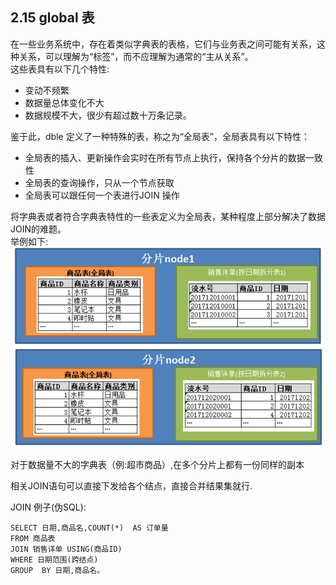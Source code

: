 ## 2.15 global 表
在一些业务系统中，存在着类似字典表的表格，它们与业务表之间可能有关系，这种关系，可以理解为“标签”，而不应理解为通常的“主从关系”。  
这些表具有以下几个特性:  

+ 变动不频繁
+ 数据量总体变化不大
+ 数据规模不大，很少有超过数十万条记录。 

鉴于此，dble 定义了一种特殊的表，称之为“全局表”，全局表具有以下特性：
  
+ 全局表的插入、更新操作会实时在所有节点上执行，保持各个分片的数据一致性
+ 全局表的查询操作，只从一个节点获取
+ 全局表可以跟任何一个表进行JOIN 操作  
 
将字典表或者符合字典表特性的一些表定义为全局表，某种程度上部分解决了数据JOIN的难题。  
举例如下:  
![global_table](pic/2.15_global_table.png)  

对于数据量不大的字典表（例:超市商品）,在多个分片上都有一份同样的副本

相关JOIN语句可以直接下发给各个结点，直接合并结果集就行.

JOIN 例子(伪SQL):
```
SELECT 日期,商品名,COUNT(*)  AS 订单量  
FROM 商品表 
JOIN 销售详单 USING(商品ID) 
WHERE 日期范围(跨结点)  
GROUP  BY 日期,商品名。
```

